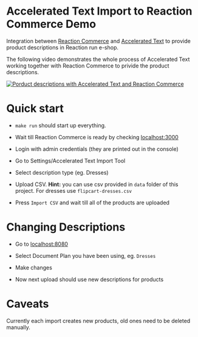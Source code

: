 # Accelerated Text Import to Reaction Commerce Demo

Integration between [Reaction Commerce](https://www.reactioncommerce.com/index) and [Accelerated Text](https://github.com/tokenmill/accelerated-text) to provide product descriptions in Reaction run e-shop.

The following video demonstrates the whole process of Accelerated Text working together with Reaction Commerce to 
privide the product descriptions.

[![Porduct descriptions with Accelerated Text and Reaction Commerce](http://img.youtube.com/vi/uyumlEabU2c/0.jpg)](http://www.youtube.com/watch?v=uyumlEabU2c "acc-text-react-comm")


# Quick start

- `make run` should start up everything.

- Wait till Reaction Commerce is ready by checking [localhost:3000](http://localhost:3000)

- Login with admin credentials (they are printed out in the console)

- Go to Settings/Accelerated Text Import Tool

- Select description type (eg. Dresses)

- Upload CSV. **Hint:** you can use csv provided in `data` folder of this project. For dresses use `flipcart-dresses.csv`

- Press `Import CSV` and wait till all of the products are uploaded

# Changing Descriptions

- Go to [localhost:8080](http://localhost:8080)

- Select Document Plan you have been using, eg. `Dresses`

- Make changes

- Now next upload should use new descriptions for products

# Caveats

Currently each import creates new products, old ones need to be deleted manually. 
